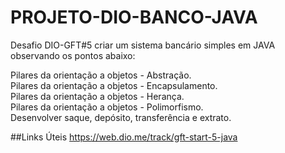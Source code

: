 # PROJETO-DIO-BANCO-JAVA

Desafio DIO-GFT#5 criar um sistema bancário simples em JAVA observando os pontos abaixo:

Pilares da orientação a objetos - Abstração.<br>
Pilares da orientação a objetos - Encapsulamento.<br>
Pilares da orientação a objetos - Herança.<br>
Pilares da orientação a objetos - Polimorfismo.<br>
Desenvolver saque, depósito, transferência e extrato.

##Links Úteis
https://web.dio.me/track/gft-start-5-java